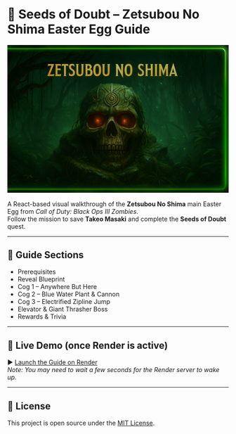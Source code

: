 # 🌿 Seeds of Doubt – Zetsubou No Shima Easter Egg Guide

![Zetsubou Banner](src/assets/images/ZETSRM.png)

A React-based visual walkthrough of the **Zetsubou No Shima** main Easter Egg from *Call of Duty: Black Ops III Zombies*.  
Follow the mission to save **Takeo Masaki** and complete the **Seeds of Doubt** quest.

---

## 🧭 Guide Sections

- Prerequisites  
- Reveal Blueprint  
- Cog 1 – Anywhere But Here  
- Cog 2 – Blue Water Plant & Cannon  
- Cog 3 – Electrified Zipline Jump  
- Elevator & Giant Thrasher Boss  
- Rewards & Trivia  

---

## 🚀 Live Demo (once Render is active)

▶️ [Launch the Guide on Render](https://your-zetsubou-guide.onrender.com)  
*Note: You may need to wait a few seconds for the Render server to wake up.*

---

## 📄 License

This project is open source under the [MIT License](./LICENSE).
